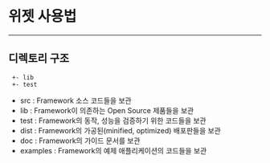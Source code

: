 # 위젯 사용법

----------

디렉토리 구조
-----------

	 +- lib
	 +- test

* src : Framework 소스 코드들을 보관
* lib : Framework이 의존하는 Open Source 제품들을 보관
* test : Framework의 동작, 성능을 검증하기 위한 코드들을 보관
* dist : Framework의 가공된(minified, optimized) 배포판들을 보관
* doc : Framework의 가이드 문서를 보관
* examples : Framework의 예제 애플리케이션의 코드들을 보관